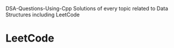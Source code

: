 DSA-Questions-Using-Cpp
Solutions of every topic related to Data Structures including LeetCode 
# LeetCode
